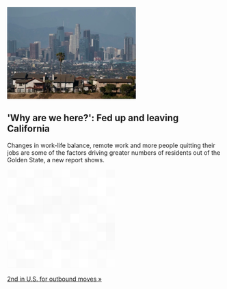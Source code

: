 
!['Why are we here?': Fed up and leaving California](./20220730055854.png)
## 'Why are we here?': Fed up and leaving California

Changes in work-life balance, remote work and more people quitting their jobs are some of the factors driving greater numbers of residents out of the Golden State, a new report shows.

![pic](../square_bg.png)

[2nd in U.S. for outbound moves »](https://www.yahoo.com/lifestyle/california-exodus-continues-l-san-130027864.html)
